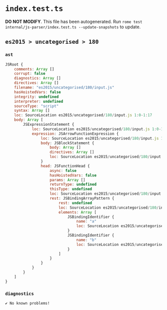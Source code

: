 # `index.test.ts`

**DO NOT MODIFY**. This file has been autogenerated. Run `rome test internal/js-parser/index.test.ts --update-snapshots` to update.

## `es2015 > uncategorised > 180`

### `ast`

```javascript
JSRoot {
	comments: Array []
	corrupt: false
	diagnostics: Array []
	directives: Array []
	filename: "es2015/uncategorised/180/input.js"
	hasHoistedVars: false
	integrity: undefined
	interpreter: undefined
	sourceType: "script"
	syntax: Array []
	loc: SourceLocation es2015/uncategorised/180/input.js 1:0-1:17
	body: Array [
		JSExpressionStatement {
			loc: SourceLocation es2015/uncategorised/180/input.js 1:0-1:17
			expression: JSArrowFunctionExpression {
				loc: SourceLocation es2015/uncategorised/180/input.js 1:0-1:17
				body: JSBlockStatement {
					body: Array []
					directives: Array []
					loc: SourceLocation es2015/uncategorised/180/input.js 1:15-1:17
				}
				head: JSFunctionHead {
					async: false
					hasHoistedVars: false
					params: Array []
					returnType: undefined
					thisType: undefined
					loc: SourceLocation es2015/uncategorised/180/input.js 1:0-1:14
					rest: JSBindingArrayPattern {
						rest: undefined
						loc: SourceLocation es2015/uncategorised/180/input.js 1:4-1:10
						elements: Array [
							JSBindingIdentifier {
								name: "a"
								loc: SourceLocation es2015/uncategorised/180/input.js 1:5-1:6 (a)
							}
							JSBindingIdentifier {
								name: "b"
								loc: SourceLocation es2015/uncategorised/180/input.js 1:8-1:9 (b)
							}
						]
					}
				}
			}
		}
	]
}
```

### `diagnostics`

```
✔ No known problems!

```

